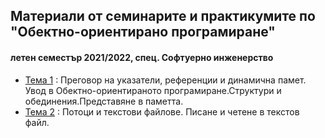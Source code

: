 ## Материали от семинарите и практикумите по "Обектно-ориентирано програмиране"
#### летен семестър 2021/2022, спец. Софтуерно инженерство

- [Тема 1](https://github.com/Justsvetoslavov/Object-oriented_programming_FMI_2021-2022/tree/main/Sem.%2001) : Преговор на указатели, референции и динамична памет. Увод в Обектно-ориентираното програмиране.Структури и обединения.Представяне в паметта. 
- [Тема 2](https://github.com/Justsvetoslavov/Object-oriented_programming_FMI_2021-2022/tree/main/Sem.%2002) : Потоци и текстови файлове. Писане и четене в текстов файл.
